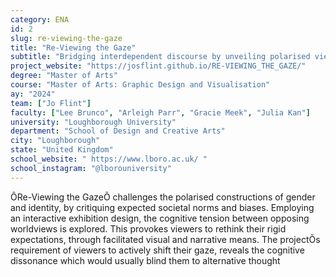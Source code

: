 ```yaml
---
category: ENA
id: 2
slug: re-viewing-the-gaze
title: "Re-Viewing the Gaze"
subtitle: "Bridging interdependent discourse by unveiling polarised views on Gender, Sex, and Sexuality in psychosocial contexts"
project_website: "https://josflint.github.io/RE-VIEWING_THE_GAZE/"
degree: "Master of Arts"
course: "Master of Arts: Graphic Design and Visualisation"
ay: "2024"
team: ["Jo Flint"]
faculty: ["Lee Brunco", "Arleigh Parr", "Gracie Meek", "Julia Kan"]
university: "Loughborough University"
department: "School of Design and Creative Arts"
city: "Loughborough"
state: "United Kingdom"
school_website: " https://www.lboro.ac.uk/ "
school_instagram: "@lborouniversity"
---
```


ÔRe-Viewing the GazeÕ challenges the polarised constructions of gender and identity, by critiquing expected societal norms and biases. Employing an interactive exhibition design, the cognitive tension between opposing worldviews is explored. This provokes viewers to rethink their rigid expectations, through facilitated visual and narrative means. The projectÕs requirement of viewers to actively shift their gaze, reveals the cognitive dissonance which would usually blind them to alternative thought
